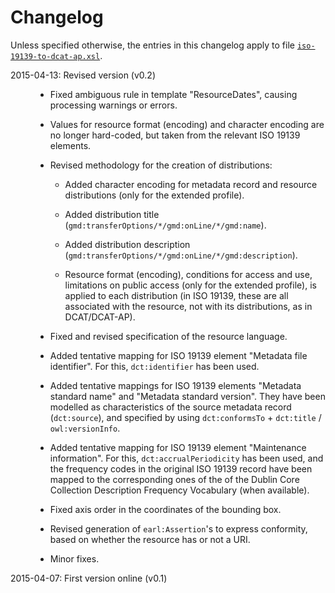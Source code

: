 # Changelog

Unless specified otherwise, the entries in this changelog apply to file [`iso-19139-to-dcat-ap.xsl`](./iso-19139-to-dcat-ap.xsl).

<dl>
<dt>2015-04-13: Revised version (v0.2)</dt>
<dd>

* Fixed ambiguous rule in template "ResourceDates", causing processing warnings or errors.

* Values for resource format (encoding) and character encoding are no longer hard-coded, but taken from the relevant ISO 19139 elements. 

* Revised methodology for the creation of distributions:

  * Added character encoding for metadata record and resource distributions (only for the extended profile).

  * Added distribution title (`gmd:transferOptions/*/gmd:onLine/*/gmd:name`).

  * Added distribution description (`gmd:transferOptions/*/gmd:onLine/*/gmd:description`).
  
  * Resource format (encoding), conditions for access and use, limitations on public access (only for the extended profile), is applied to each distribution (in ISO 19139, these are all associated with the resource, not with its distributions, as in DCAT/DCAT-AP).
* Fixed and revised specification of the resource language.

* Added tentative mapping for ISO 19139 element "Metadata file identifier". For this, `dct:identifier` has been used.

* Added tentative mappings for ISO 19139 elements "Metadata standard name" and "Metadata standard version". They have been modelled as characteristics of the source metadata record (`dct:source`), and specified by using `dct:conformsTo` + `dct:title` / `owl:versionInfo`.

* Added tentative mapping for ISO 19139 element "Maintenance information". For this, `dct:accrualPeriodicity` has been used, and the frequency codes in the original ISO 19139 record have been mapped to the corresponding ones of the of the Dublin Core Collection Description Frequency Vocabulary (when available).

* Fixed axis order in the coordinates of the bounding box.

* Revised generation of `earl:Assertion`'s to express conformity, based on whether the resource has or not a URI.

* Minor fixes.

</dd>
<dt>2015-04-07: First version online (v0.1)</dt>
</dl>